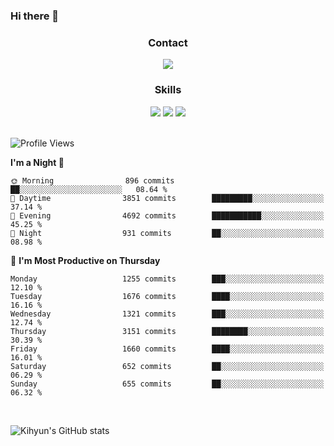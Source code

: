 ### Hi there 👋

<!--
**Key5771/Key5771** is a ✨ _special_ ✨ repository because its `README.md` (this file) appears on your GitHub profile.

Here are some ideas to get you started:

- 🔭 I’m currently working on ...
- 🌱 I’m currently learning ...
- 👯 I’m looking to collaborate on ...
- 🤔 I’m looking for help with ...
- 💬 Ask me about ...
- 📫 How to reach me: ...
- 😄 Pronouns: ...
- ⚡ Fun fact: ...
-->

<h3 align="center">Contact</h3>
<div align="center">
  <a href="mailto:ksj57715@gmail.com"><img src="https://img.shields.io/badge/Gmail-D14836?style=for-the-badge&logo=gmail&logoColor=white"/></a>
</div>

<h3 align="center">Skills</h3>
<div align="center">
  <img src="https://img.shields.io/badge/iOS-000000?style=for-the-badge&logo=ios&logoColor=white"/>
  <img src="https://img.shields.io/badge/Swift-FA7343?style=for-the-badge&logo=swift&logoColor=white"/>
  <img src="https://img.shields.io/badge/Xcode-007ACC?style=for-the-badge&logo=Xcode&logoColor=white"/>
</div>

<br>

<!--START_SECTION:waka-->
![Profile Views](http://img.shields.io/badge/Profile%20Views-0-blue)

**I'm a Night 🦉** 

```text
🌞 Morning                896 commits         ██░░░░░░░░░░░░░░░░░░░░░░░   08.64 % 
🌆 Daytime                3851 commits        █████████░░░░░░░░░░░░░░░░   37.14 % 
🌃 Evening                4692 commits        ███████████░░░░░░░░░░░░░░   45.25 % 
🌙 Night                  931 commits         ██░░░░░░░░░░░░░░░░░░░░░░░   08.98 % 
```
📅 **I'm Most Productive on Thursday** 

```text
Monday                   1255 commits        ███░░░░░░░░░░░░░░░░░░░░░░   12.10 % 
Tuesday                  1676 commits        ████░░░░░░░░░░░░░░░░░░░░░   16.16 % 
Wednesday                1321 commits        ███░░░░░░░░░░░░░░░░░░░░░░   12.74 % 
Thursday                 3151 commits        ████████░░░░░░░░░░░░░░░░░   30.39 % 
Friday                   1660 commits        ████░░░░░░░░░░░░░░░░░░░░░   16.01 % 
Saturday                 652 commits         ██░░░░░░░░░░░░░░░░░░░░░░░   06.29 % 
Sunday                   655 commits         ██░░░░░░░░░░░░░░░░░░░░░░░   06.32 % 
```



<!--END_SECTION:waka-->

<br>


![Kihyun's GitHub stats](https://github-readme-stats.vercel.app/api?username=key5771&show_icons=true&theme=radical)

